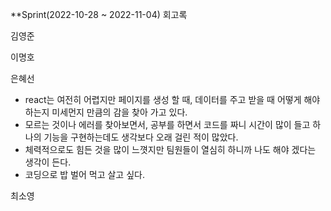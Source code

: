 **Sprint(2022-10-28 ~ 2022-11-04) 회고록

김영준

이명호

은혜선
- react는 여전히 어렵지만 페이지를 생성 할 때, 데이터를 주고 받을 때 어떻게 해야하는지 미세먼지 만큼의 감을 찾아 가고 있다.
- 모르는 것이나 에러를 찾아보면서, 공부를 하면서 코드를 짜니 시간이 많이 들고 하나의 기능을 구현하는데도 생각보다 오래 걸린 적이 많았다.
- 체력적으로도 힘든 것을 많이 느꼇지만 팀원들이 열심히 하니까 나도 해야 겠다는 생각이 든다.
- 코딩으로 밥 벌어 먹고 살고 싶다.


최소영
